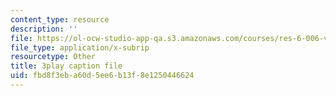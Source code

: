 ```yaml
---
content_type: resource
description: ''
file: https://ol-ocw-studio-app-qa.s3.amazonaws.com/courses/res-6-006-video-demonstrations-in-lasers-and-optics-spring-2008/fbd8f3eba60d5ee6b13f8e1250446624_kuht5Nv3Iio.vtt
file_type: application/x-subrip
resourcetype: Other
title: 3play caption file
uid: fbd8f3eb-a60d-5ee6-b13f-8e1250446624
---
```

